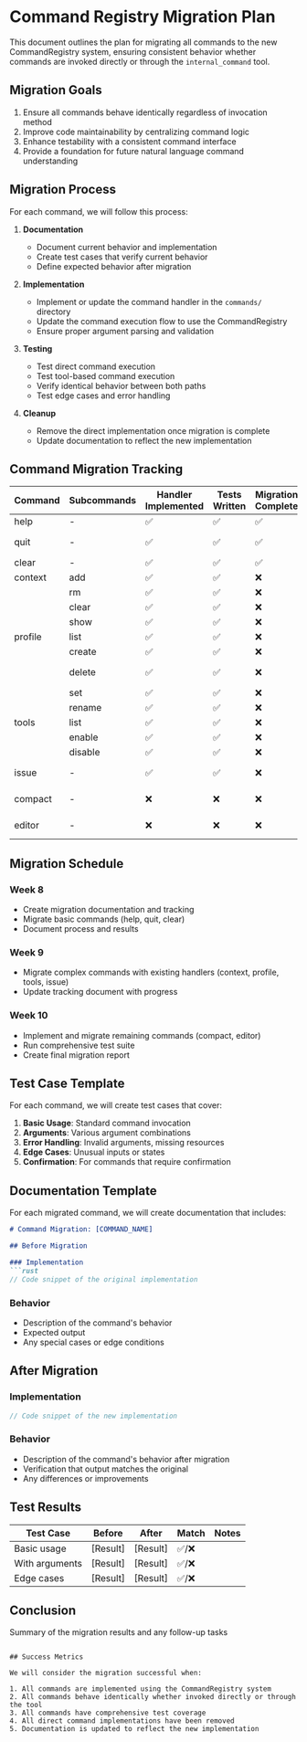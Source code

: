 # Command Registry Migration Plan

This document outlines the plan for migrating all commands to the new CommandRegistry system, ensuring consistent behavior whether commands are invoked directly or through the `internal_command` tool.

## Migration Goals

1. Ensure all commands behave identically regardless of invocation method
2. Improve code maintainability by centralizing command logic
3. Enhance testability with a consistent command interface
4. Provide a foundation for future natural language command understanding

## Migration Process

For each command, we will follow this process:

1. **Documentation**
   - Document current behavior and implementation
   - Create test cases that verify current behavior
   - Define expected behavior after migration

2. **Implementation**
   - Implement or update the command handler in the `commands/` directory
   - Update the command execution flow to use the CommandRegistry
   - Ensure proper argument parsing and validation

3. **Testing**
   - Test direct command execution
   - Test tool-based command execution
   - Verify identical behavior between both paths
   - Test edge cases and error handling

4. **Cleanup**
   - Remove the direct implementation once migration is complete
   - Update documentation to reflect the new implementation

## Command Migration Tracking

| Command | Subcommands | Handler Implemented | Tests Written | Migration Complete | Notes |
|---------|-------------|---------------------|---------------|-------------------|-------|
| help    | -           | ✅                  | ✅            | ✅                | First test case |
| quit    | -           | ✅                  | ✅            | ✅                | Requires confirmation |
| clear   | -           | ✅                  | ✅            | ✅                | - |
| context | add         | ✅                  | ✅            | ❌                | File operations |
|         | rm          | ✅                  | ✅            | ❌                | File operations |
|         | clear       | ✅                  | ✅            | ❌                | - |
|         | show        | ✅                  | ✅            | ❌                | - |
| profile | list        | ✅                  | ✅            | ❌                | - |
|         | create      | ✅                  | ✅            | ❌                | - |
|         | delete      | ✅                  | ✅            | ❌                | Requires confirmation |
|         | set         | ✅                  | ✅            | ❌                | - |
|         | rename      | ✅                  | ✅            | ❌                | - |
| tools   | list        | ✅                  | ✅            | ❌                | - |
|         | enable      | ✅                  | ✅            | ❌                | - |
|         | disable     | ✅                  | ✅            | ❌                | - |
| issue   | -           | ✅                  | ✅            | ❌                | GitHub integration |
| compact | -           | ❌                  | ❌            | ❌                | Needs implementation |
| editor  | -           | ❌                  | ❌            | ❌                | Needs implementation |

## Migration Schedule

### Week 8
- Create migration documentation and tracking
- Migrate basic commands (help, quit, clear)
- Document process and results

### Week 9
- Migrate complex commands with existing handlers (context, profile, tools, issue)
- Update tracking document with progress

### Week 10
- Implement and migrate remaining commands (compact, editor)
- Run comprehensive test suite
- Create final migration report

## Test Case Template

For each command, we will create test cases that cover:

1. **Basic Usage**: Standard command invocation
2. **Arguments**: Various argument combinations
3. **Error Handling**: Invalid arguments, missing resources
4. **Edge Cases**: Unusual inputs or states
5. **Confirmation**: For commands that require confirmation

## Documentation Template

For each migrated command, we will create documentation that includes:

```markdown
# Command Migration: [COMMAND_NAME]

## Before Migration

### Implementation
```rust
// Code snippet of the original implementation
```

### Behavior
- Description of the command's behavior
- Expected output
- Any special cases or edge conditions

## After Migration

### Implementation
```rust
// Code snippet of the new implementation
```

### Behavior
- Description of the command's behavior after migration
- Verification that output matches the original
- Any differences or improvements

## Test Results

| Test Case | Before | After | Match | Notes |
|-----------|--------|-------|-------|-------|
| Basic usage | [Result] | [Result] | ✅/❌ | |
| With arguments | [Result] | [Result] | ✅/❌ | |
| Edge cases | [Result] | [Result] | ✅/❌ | |

## Conclusion
Summary of the migration results and any follow-up tasks
```

## Success Metrics

We will consider the migration successful when:

1. All commands are implemented using the CommandRegistry system
2. All commands behave identically whether invoked directly or through the tool
3. All commands have comprehensive test coverage
4. All direct command implementations have been removed
5. Documentation is updated to reflect the new implementation
